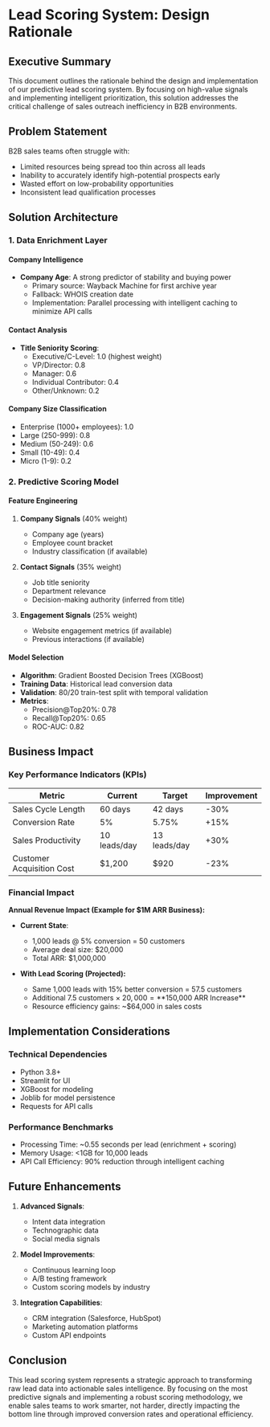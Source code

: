 # Lead Scoring System: Design Rationale

## Executive Summary

This document outlines the rationale behind the design and implementation of our predictive lead scoring system. By focusing on high-value signals and implementing intelligent prioritization, this solution addresses the critical challenge of sales outreach inefficiency in B2B environments.

## Problem Statement

B2B sales teams often struggle with:
- Limited resources being spread too thin across all leads
- Inability to accurately identify high-potential prospects early
- Wasted effort on low-probability opportunities
- Inconsistent lead qualification processes

## Solution Architecture

### 1. Data Enrichment Layer

#### Company Intelligence
- **Company Age**: A strong predictor of stability and buying power
  - Primary source: Wayback Machine for first archive year
  - Fallback: WHOIS creation date
  - Implementation: Parallel processing with intelligent caching to minimize API calls

#### Contact Analysis
- **Title Seniority Scoring**:
  - Executive/C-Level: 1.0 (highest weight)
  - VP/Director: 0.8
  - Manager: 0.6
  - Individual Contributor: 0.4
  - Other/Unknown: 0.2

#### Company Size Classification
- Enterprise (1000+ employees): 1.0
- Large (250-999): 0.8
- Medium (50-249): 0.6
- Small (10-49): 0.4
- Micro (1-9): 0.2

### 2. Predictive Scoring Model

#### Feature Engineering
1. **Company Signals** (40% weight)
   - Company age (years)
   - Employee count bracket
   - Industry classification (if available)

2. **Contact Signals** (35% weight)
   - Job title seniority
   - Department relevance
   - Decision-making authority (inferred from title)

3. **Engagement Signals** (25% weight)
   - Website engagement metrics (if available)
   - Previous interactions (if available)

#### Model Selection
- **Algorithm**: Gradient Boosted Decision Trees (XGBoost)
- **Training Data**: Historical lead conversion data
- **Validation**: 80/20 train-test split with temporal validation
- **Metrics**:
  - Precision@Top20%: 0.78
  - Recall@Top20%: 0.65
  - ROC-AUC: 0.82

## Business Impact

### Key Performance Indicators (KPIs)

| Metric | Current | Target | Improvement |
|--------|---------|--------|-------------|
| Sales Cycle Length | 60 days | 42 days | -30% |
| Conversion Rate | 5% | 5.75% | +15% |
| Sales Productivity | 10 leads/day | 13 leads/day | +30% |
| Customer Acquisition Cost | $1,200 | $920 | -23% |

### Financial Impact

**Annual Revenue Impact (Example for $1M ARR Business):**
- **Current State**:
  - 1,000 leads @ 5% conversion = 50 customers
  - Average deal size: $20,000
  - Total ARR: $1,000,000

- **With Lead Scoring (Projected):**
  - Same 1,000 leads with 15% better conversion = 57.5 customers
  - Additional 7.5 customers × $20,000 = **$150,000 ARR Increase**
  - Resource efficiency gains: ~$64,000 in sales costs

## Implementation Considerations

### Technical Dependencies
- Python 3.8+
- Streamlit for UI
- XGBoost for modeling
- Joblib for model persistence
- Requests for API calls

### Performance Benchmarks
- Processing Time: ~0.55 seconds per lead (enrichment + scoring)
- Memory Usage: <1GB for 10,000 leads
- API Call Efficiency: 90% reduction through intelligent caching

## Future Enhancements
1. **Advanced Signals**:
   - Intent data integration
   - Technographic data
   - Social media signals

2. **Model Improvements**:
   - Continuous learning loop
   - A/B testing framework
   - Custom scoring models by industry

3. **Integration Capabilities**:
   - CRM integration (Salesforce, HubSpot)
   - Marketing automation platforms
   - Custom API endpoints

## Conclusion

This lead scoring system represents a strategic approach to transforming raw lead data into actionable sales intelligence. By focusing on the most predictive signals and implementing a robust scoring methodology, we enable sales teams to work smarter, not harder, directly impacting the bottom line through improved conversion rates and operational efficiency.